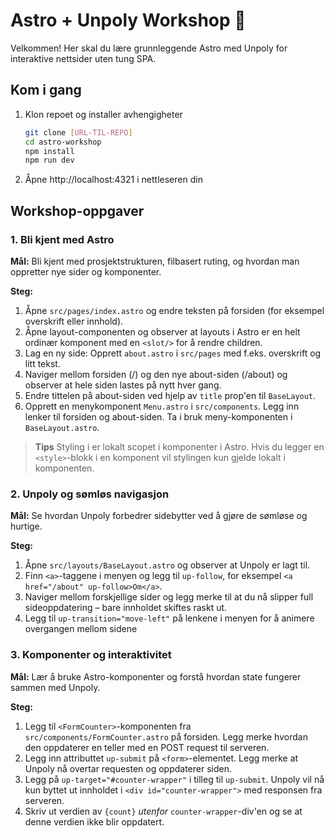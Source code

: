 # Astro + Unpoly Workshop 🌟

Velkommen! Her skal du lære grunnleggende Astro med Unpoly for interaktive nettsider uten tung SPA.

## Kom i gang

1. Klon repoet og installer avhengigheter
   ```sh
   git clone [URL-TIL-REPO]
   cd astro-workshop
   npm install
   npm run dev
    ```
2. Åpne http://localhost:4321 i nettleseren din

## Workshop-oppgaver

### 1. Bli kjent med Astro 
**Mål:** Bli kjent med prosjektstrukturen, filbasert ruting, og hvordan man oppretter nye sider og komponenter.

**Steg:**
1. Åpne `src/pages/index.astro` og endre teksten på forsiden (for eksempel overskrift eller innhold).
2. Åpne layout-componenten og observer at layouts i Astro er en helt ordinær komponent med en `<slot/>` for å rendre children. 
3. Lag en ny side: Opprett `about.astro` i `src/pages` med f.eks. overskrift og litt tekst.
4. Naviger mellom forsiden (/) og den nye about-siden (/about) og observer at hele siden lastes på nytt hver gang.
5. Endre tittelen på about-siden ved hjelp av `title` prop'en til `BaseLayout`.
6. Opprett en menykomponent `Menu.astro` i `src/components`. Legg inn lenker til forsiden og about-siden. Ta i bruk meny-komponenten i `BaseLayout.astro`.

> **Tips** 
> Styling i er lokalt scopet i komponenter i Astro. Hvis du legger en `<style>`-blokk i en komponent vil stylingen kun gjelde lokalt i komponenten.

### 2. Unpoly og sømløs navigasjon
**Mål:** Se hvordan Unpoly forbedrer sidebytter ved å gjøre de sømløse og hurtige.

**Steg:**
1. Åpne `src/layouts/BaseLayout.astro` og observer at Unpoly er lagt til. 
2. Finn `<a>`-taggene i menyen og legg til `up-follow`, for eksempel `<a href="/about" up-follow>Om</a>`.
3. Naviger mellom forskjellige sider og legg merke til at du nå slipper full sideoppdatering – bare innholdet skiftes raskt ut.
4. Legg til `up-transition="move-left"` på lenkene i menyen for å animere overgangen mellom sidene

### 3. Komponenter og interaktivitet
**Mål:** Lær å bruke Astro-komponenter og forstå hvordan state fungerer sammen med Unpoly.

**Steg:**
1. Legg til `<FormCounter>`-komponenten fra `src/components/FormCounter.astro` på forsiden. 
Legg merke hvordan den oppdaterer en teller med en POST request til serveren. 
2. Legg inn attributtet `up-submit` på `<form>`-elementet. Legg merke at Unpoly nå overtar requesten og oppdaterer siden.
2. Legg på `up-target="#counter-wrapper"` i tilleg til `up-submit`. Unpoly vil nå kun byttet ut innholdet i `<div id="counter-wrapper">` med responsen fra serveren. 
3. Skriv ut verdien av `{count}` _utenfor_ `counter-wrapper`-div'en og se at denne verdien ikke blir oppdatert.

